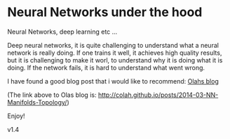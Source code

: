 # Neural Networks under the hood


Neural Networks, deep learning etc ...

Deep neural networks, it is quite challenging to understand what a neural network is really doing. If one trains it well, it achieves high quality results, but it is challenging to make it worl, to understand why it is doing what it is doing. If the network fails, it is hard to understand what went wrong.

I have found a good blog post that i would like to recommend: [Olahs blog](http://colah.github.io/posts/2014-03-NN-Manifolds-Topology/) 

(The link above to Olas blog is: http://colah.github.io/posts/2014-03-NN-Manifolds-Topology/)




Enjoy!


v1.4
